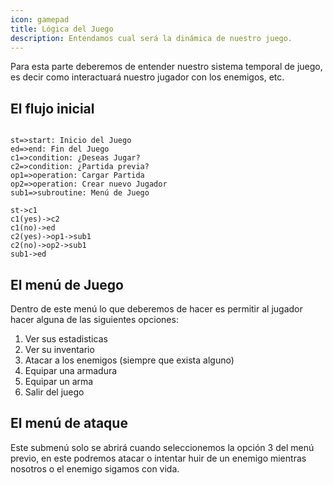 ```yaml
---
icon: gamepad
title: Lógica del Juego
description: Entendamos cual será la dinámica de nuestro juego.
---
```


Para esta parte deberemos de entender nuestro sistema temporal de juego, es decir como interactuará nuestro jugador con
los enemigos, etc.

## El flujo inicial

```flow:pie

st=>start: Inicio del Juego
ed=>end: Fin del Juego
c1=>condition: ¿Deseas Jugar?
c2=>condition: ¿Partida previa?
op1=>operation: Cargar Partida
op2=>operation: Crear nuevo Jugador
sub1=>subroutine: Menú de Juego

st->c1
c1(yes)->c2
c1(no)->ed
c2(yes)->op1->sub1
c2(no)->op2->sub1
sub1->ed

```

## El menú de Juego

Dentro de este menú lo que deberemos de hacer es permitir al jugador hacer alguna de las siguientes opciones:

1. Ver sus estadisticas
2. Ver su inventario
3. Atacar a los enemigos (siempre que exista alguno)
4. Equipar una armadura
5. Equipar un arma
6. Salir del juego

## El menú de ataque

Este submenú solo se abrirá cuando seleccionemos la opción 3 del menú previo, en este podremos atacar o intentar huir de
un enemigo mientras nosotros o el enemigo sigamos con vida.

